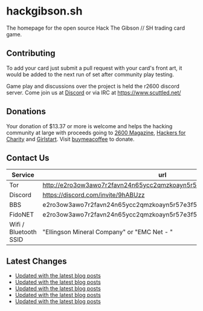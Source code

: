 # hackgibson.sh
The homepage for the open source Hack The Gibson // SH trading card game.


## Contributing

To add your card just submit a pull request with your card's front art, it would be added to the next run of set after community play testing.

Game play and discussions over the project is held the r2600 discord server. Come join us at [Discord](https://discord.com/invite/9hABUzz) or via IRC at https://www.scuttled.net/


## Donations

Your donation of $13.37 or more is welcome and helps the hacking community at large with proceeds going to [2600 Magazine](https://2600.com/), [Hackers for Charity](https://hackersforcharity.org) and [Girlstart](https://girlstart.org).  Visit [buymeacoffee](https://www.buymeacoffee.com/hackgibson.sh) to donate.


## Contact Us

Service | url
-|-
Tor | http://e2ro3ow3awo7r2favn24n65ycc2qmzkoayn5r57e3f56nvjwdcgg32ad.onion
Discord | https://discord.com/invite/9hABUzz
BBS | e2ro3ow3awo7r2favn24n65ycc2qmzkoayn5r57e3f56nvjwdcgg32ad.onion:23
FidoNET | e2ro3ow3awo7r2favn24n65ycc2qmzkoayn5r57e3f56nvjwdcgg32ad.onion:24554
Wifi / Bluetooth SSID | "Ellingson Mineral Company" or "EMC Net - <fidonet address>"

## Latest Changes
<!-- BLOG-POST-LIST:START -->
- [Updated with the latest blog posts](https://github.com/DFW2600/hackgibson.sh/commit/fdeb9e619df60fc54666f4a76336b5bf8f2a6de9)
- [Updated with the latest blog posts](https://github.com/DFW2600/hackgibson.sh/commit/607eadda4777d6a859f12265ee9f278d78df9b91)
- [Updated with the latest blog posts](https://github.com/DFW2600/hackgibson.sh/commit/14477f44dfaf458af8b987c83fcafe926b041242)
- [Updated with the latest blog posts](https://github.com/DFW2600/hackgibson.sh/commit/8d49e037b544bf57ece7b3da01322c7c5ae33750)
- [Updated with the latest blog posts](https://github.com/DFW2600/hackgibson.sh/commit/f306ca51362b8fff46b2f57a24c1cf29e9bd43e6)
<!-- BLOG-POST-LIST:END -->
